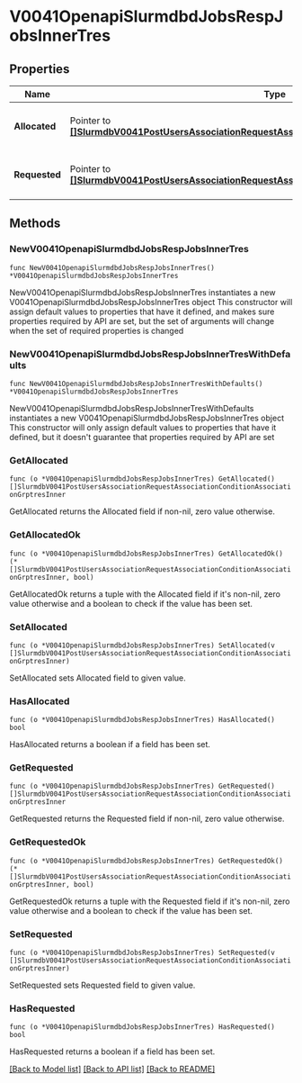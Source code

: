 # V0041OpenapiSlurmdbdJobsRespJobsInnerTres

## Properties

Name | Type | Description | Notes
------------ | ------------- | ------------- | -------------
**Allocated** | Pointer to [**[]SlurmdbV0041PostUsersAssociationRequestAssociationConditionAssociationGrptresInner**](SlurmdbV0041PostUsersAssociationRequestAssociationConditionAssociationGrptresInner.md) | Trackable resources allocated to the job | [optional] 
**Requested** | Pointer to [**[]SlurmdbV0041PostUsersAssociationRequestAssociationConditionAssociationGrptresInner**](SlurmdbV0041PostUsersAssociationRequestAssociationConditionAssociationGrptresInner.md) | Trackable resources requested by job | [optional] 

## Methods

### NewV0041OpenapiSlurmdbdJobsRespJobsInnerTres

`func NewV0041OpenapiSlurmdbdJobsRespJobsInnerTres() *V0041OpenapiSlurmdbdJobsRespJobsInnerTres`

NewV0041OpenapiSlurmdbdJobsRespJobsInnerTres instantiates a new V0041OpenapiSlurmdbdJobsRespJobsInnerTres object
This constructor will assign default values to properties that have it defined,
and makes sure properties required by API are set, but the set of arguments
will change when the set of required properties is changed

### NewV0041OpenapiSlurmdbdJobsRespJobsInnerTresWithDefaults

`func NewV0041OpenapiSlurmdbdJobsRespJobsInnerTresWithDefaults() *V0041OpenapiSlurmdbdJobsRespJobsInnerTres`

NewV0041OpenapiSlurmdbdJobsRespJobsInnerTresWithDefaults instantiates a new V0041OpenapiSlurmdbdJobsRespJobsInnerTres object
This constructor will only assign default values to properties that have it defined,
but it doesn't guarantee that properties required by API are set

### GetAllocated

`func (o *V0041OpenapiSlurmdbdJobsRespJobsInnerTres) GetAllocated() []SlurmdbV0041PostUsersAssociationRequestAssociationConditionAssociationGrptresInner`

GetAllocated returns the Allocated field if non-nil, zero value otherwise.

### GetAllocatedOk

`func (o *V0041OpenapiSlurmdbdJobsRespJobsInnerTres) GetAllocatedOk() (*[]SlurmdbV0041PostUsersAssociationRequestAssociationConditionAssociationGrptresInner, bool)`

GetAllocatedOk returns a tuple with the Allocated field if it's non-nil, zero value otherwise
and a boolean to check if the value has been set.

### SetAllocated

`func (o *V0041OpenapiSlurmdbdJobsRespJobsInnerTres) SetAllocated(v []SlurmdbV0041PostUsersAssociationRequestAssociationConditionAssociationGrptresInner)`

SetAllocated sets Allocated field to given value.

### HasAllocated

`func (o *V0041OpenapiSlurmdbdJobsRespJobsInnerTres) HasAllocated() bool`

HasAllocated returns a boolean if a field has been set.

### GetRequested

`func (o *V0041OpenapiSlurmdbdJobsRespJobsInnerTres) GetRequested() []SlurmdbV0041PostUsersAssociationRequestAssociationConditionAssociationGrptresInner`

GetRequested returns the Requested field if non-nil, zero value otherwise.

### GetRequestedOk

`func (o *V0041OpenapiSlurmdbdJobsRespJobsInnerTres) GetRequestedOk() (*[]SlurmdbV0041PostUsersAssociationRequestAssociationConditionAssociationGrptresInner, bool)`

GetRequestedOk returns a tuple with the Requested field if it's non-nil, zero value otherwise
and a boolean to check if the value has been set.

### SetRequested

`func (o *V0041OpenapiSlurmdbdJobsRespJobsInnerTres) SetRequested(v []SlurmdbV0041PostUsersAssociationRequestAssociationConditionAssociationGrptresInner)`

SetRequested sets Requested field to given value.

### HasRequested

`func (o *V0041OpenapiSlurmdbdJobsRespJobsInnerTres) HasRequested() bool`

HasRequested returns a boolean if a field has been set.


[[Back to Model list]](../README.md#documentation-for-models) [[Back to API list]](../README.md#documentation-for-api-endpoints) [[Back to README]](../README.md)


